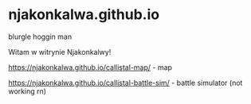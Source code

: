 # njakonkalwa.github.io

blurgle hoggin man

Witam w witrynie Njakonkalwy!

https://njakonkalwa.github.io/callistal-map/ - map

https://njakonkalwa.github.io/callistal-battle-sim/ - battle simulator (not working rn)
